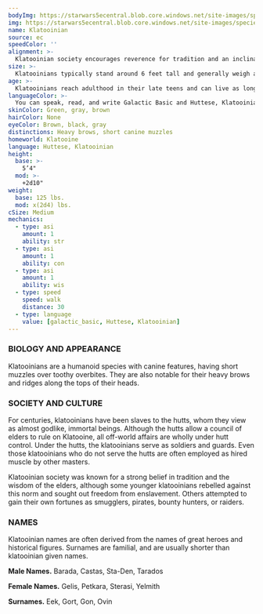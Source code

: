 ```yaml
---
bodyImg: https://starwars5ecentral.blob.core.windows.net/site-images/species/species_klatooinian.png
img: https://starwars5ecentral.blob.core.windows.net/site-images/species/species_klatooinian.png
name: Klatooinian
source: ec
speedColor: ''
alignment: >-
  Klatooinian society encourages reverence for tradition and an inclination towards violence, causing them to tend toward lawful dark side, though there are exceptions.
size: >-
  Klatooinians typically stand around 6 feet tall and generally weigh about 170 lbs. Regardless of your position in that range, your size is Medium.
age: >-
  Klatooinians reach adulthood in their late teens and can live as long as 90 standard years.
languageColor: >-
  You can speak, read, and write Galactic Basic and Huttese, Klatooinian. 
skinColor: Green, gray, brown
hairColor: None
eyeColor: Brown, black, gray
distinctions: Heavy brows, short canine muzzles
homeworld: Klatooine
language: Huttese, Klatooinian
height:
  base: >-
    5’4"
  mod: >-
    +2d10"
weight:
  base: 125 lbs.
  mod: x(2d4) lbs.
cSize: Medium
mechanics:
  - type: asi
    amount: 1
    ability: str
  - type: asi
    amount: 1
    ability: con
  - type: asi
    amount: 1
    ability: wis
  - type: speed
    speed: walk
    distance: 30
  - type: language
    value: [galactic_basic, Huttese, Klatooinian]
---
```

### BIOLOGY AND APPEARANCE
Klatooinians are a humanoid species with canine features, having short muzzles over toothy overbites. They are also notable for their heavy brows and ridges along the tops of their heads.

### SOCIETY AND CULTURE
For centuries, klatooinians have been slaves to the hutts, whom they view as almost godlike, immortal beings. Although the hutts allow a council of elders to rule on Klatooine, all off-world affairs are wholly under hutt control. Under the hutts, the klatooinians serve as soldiers and guards. Even those klatooinians who do not serve the hutts are often employed as hired muscle by other masters.

Klatooinian society was known for a strong belief in tradition and the wisdom of the elders, although some younger klatooinians rebelled against this norm and sought out freedom from enslavement. Others attempted to gain their own fortunes as smugglers, pirates, bounty hunters, or raiders.

### NAMES
Klatooinian names are often derived from the names of great heroes and historical figures. Surnames are familial, and are usually shorter than klatooinian given names.

__Male Names.__ Barada, Castas, Sta-Den, Tarados

__Female Names.__ Gelis, Petkara, Sterasi, Yelmith

__Surnames.__ Eek, Gort, Gon, Ovin



    